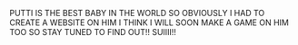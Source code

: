 PUTTI IS THE BEST BABY IN THE WORLD SO OBVIOUSLY I HAD TO CREATE A WEBSITE ON HIM I THINK I WILL SOON MAKE A GAME ON HIM TOO SO STAY TUNED TO FIND OUT!! SUIIII!!
